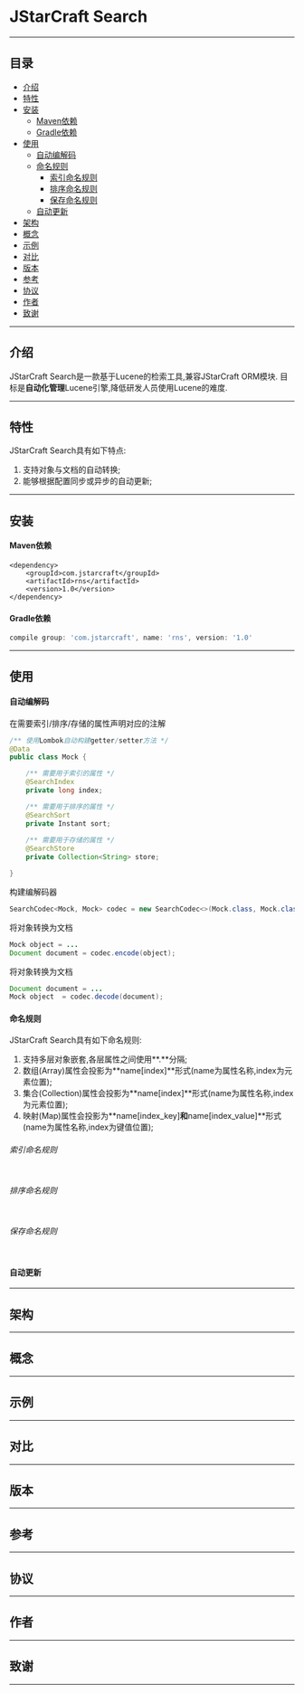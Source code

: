 # JStarCraft Search

****

## 目录

* [介绍](#介绍)
* [特性](#特性)
* [安装](#安装)
    * [Maven依赖](#Maven依赖)
    * [Gradle依赖](#Gradle依赖)
* [使用](#使用)
    * [自动编解码](#自动编解码)
    * [命名规则](#命名规则)
        * [索引命名规则](#索引命名规则)
        * [排序命名规则](#排序命名规则)
        * [保存命名规则](#保存命名规则)
    * [自动更新](#自动更新)
* [架构](#架构)
* [概念](#概念)
* [示例](#示例)
* [对比](#对比)
* [版本](#版本)
* [参考](#参考)
* [协议](#协议)
* [作者](#作者)
* [致谢](#致谢)

****

## 介绍

JStarCraft Search是一款基于Lucene的检索工具,兼容JStarCraft ORM模块.
目标是**自动化管理**Lucene引擎,降低研发人员使用Lucene的难度.

****

## 特性

JStarCraft Search具有如下特点:
1. 支持对象与文档的自动转换;
2. 能够根据配置同步或异步的自动更新;

****

## 安装

#### Maven依赖

```maven
<dependency>
    <groupId>com.jstarcraft</groupId>
    <artifactId>rns</artifactId>
    <version>1.0</version>
</dependency>
```

#### Gradle依赖

```gradle
compile group: 'com.jstarcraft', name: 'rns', version: '1.0'
```

****

## 使用

#### 自动编解码

在需要索引/排序/存储的属性声明对应的注解

```java
/** 使用Lombok自动构建getter/setter方法 */
@Data
public class Mock {

    /** 需要用于索引的属性 */
    @SearchIndex
    private long index;

    /** 需要用于排序的属性 */
    @SearchSort
    private Instant sort;
    
    /** 需要用于存储的属性 */
    @SearchStore
    private Collection<String> store;

}
```

构建编解码器

```java
SearchCodec<Mock, Mock> codec = new SearchCodec<>(Mock.class, Mock.class);
```

将对象转换为文档

```java
Mock object = ...
Document document = codec.encode(object);
```

将对象转换为文档

```java
Document document = ...
Mock object  = codec.decode(document);
```

#### 命名规则

JStarCraft Search具有如下命名规则:
1. 支持多层对象嵌套,各层属性之间使用**.**分隔;
2. 数组(Array)属性会投影为**name[index]**形式(name为属性名称,index为元素位置);
3. 集合(Collection)属性会投影为**name[index]**形式(name为属性名称,index为元素位置);
4. 映射(Map)属性会投影为**name[index_key]**和**name[index_value]**形式(name为属性名称,index为键值位置);

###### 索引命名规则

```java

```

###### 排序命名规则

```java

````

###### 保存命名规则

```java

````

#### 自动更新

****

## 架构

****

## 概念

****

## 示例

****

## 对比

****

## 版本

****

## 参考

****

## 协议

****

## 作者

****

## 致谢

****